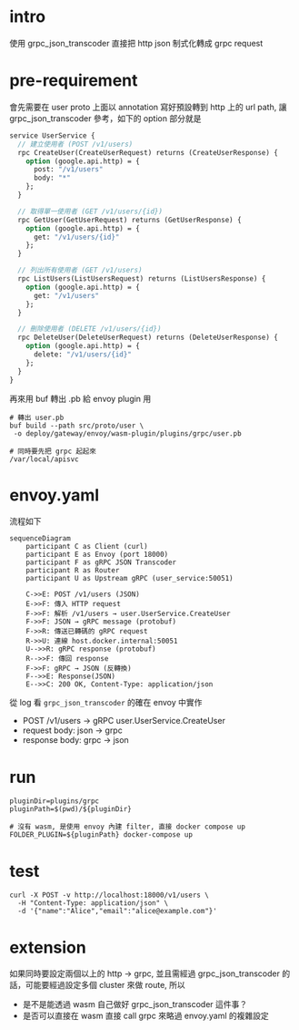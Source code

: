 # intro
使用 grpc_json_transcoder 直接把 http json 制式化轉成 grpc request

# pre-requirement
會先需要在 user proto 上面以 annotation 寫好預設轉到 http 上的 url path, 讓 grpc_json_transcoder 參考，如下的 option 部分就是
```proto
service UserService {
  // 建立使用者 (POST /v1/users)
  rpc CreateUser(CreateUserRequest) returns (CreateUserResponse) {
    option (google.api.http) = {
      post: "/v1/users"
      body: "*"
    };
  }

  // 取得單一使用者 (GET /v1/users/{id})
  rpc GetUser(GetUserRequest) returns (GetUserResponse) {
    option (google.api.http) = {
      get: "/v1/users/{id}"
    };
  }

  // 列出所有使用者 (GET /v1/users)
  rpc ListUsers(ListUsersRequest) returns (ListUsersResponse) {
    option (google.api.http) = {
      get: "/v1/users"
    };
  }

  // 刪除使用者 (DELETE /v1/users/{id})
  rpc DeleteUser(DeleteUserRequest) returns (DeleteUserResponse) {
    option (google.api.http) = {
      delete: "/v1/users/{id}"
    };
  }
}
```
再來用 buf 轉出 .pb 給 envoy plugin 用
```shell
# 轉出 user.pb
buf build --path src/proto/user \
 -o deploy/gateway/envoy/wasm-plugin/plugins/grpc/user.pb

# 同時要先把 grpc 起起來
/var/local/apisvc
```

# envoy.yaml
流程如下
```mermaid
sequenceDiagram
    participant C as Client (curl)
    participant E as Envoy (port 18000)
    participant F as gRPC JSON Transcoder
    participant R as Router
    participant U as Upstream gRPC (user_service:50051)

    C->>E: POST /v1/users (JSON)
    E->>F: 傳入 HTTP request
    F->>F: 解析 /v1/users → user.UserService.CreateUser
    F->>F: JSON → gRPC message (protobuf)
    F->>R: 傳送已轉碼的 gRPC request
    R->>U: 連線 host.docker.internal:50051
    U-->>R: gRPC response (protobuf)
    R-->>F: 傳回 response
    F->>F: gRPC → JSON (反轉換)
    F-->>E: Response(JSON)
    E-->>C: 200 OK, Content-Type: application/json

```
從 log 看 `grpc_json_transcoder` 的確在 envoy 中實作
- POST /v1/users -> gRPC user.UserService.CreateUser
- request body: json -> grpc
- response body: grpc -> json

# run
```shell
pluginDir=plugins/grpc
pluginPath=$(pwd)/${pluginDir}

# 沒有 wasm, 是使用 envoy 內建 filter, 直接 docker compose up
FOLDER_PLUGIN=${pluginPath} docker-compose up
```

# test
```shell
curl -X POST -v http://localhost:18000/v1/users \
  -H "Content-Type: application/json" \
  -d '{"name":"Alice","email":"alice@example.com"}'
```

# extension
如果同時要設定兩個以上的 http -> grpc, 並且需經過 grpc_json_transcoder 的話，可能要經過設定多個 cluster 來做 route, 所以
- 是不是能透過 wasm 自己做好 grpc_json_transcoder 這件事？
- 是否可以直接在 wasm 直接 call grpc 來略過 envoy.yaml 的複雜設定
